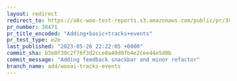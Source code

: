 ```yaml
---
layout: redirect
redirect_to: https://a8c-woo-test-reports.s3.amazonaws.com/public/pr/38471/e2e/index.html
pr_number: 38471
pr_title_encoded: "Adding+basic+tracks+events"
pr_test_type: e2e
last_published: "2023-05-26 22:22:05 +0000"
commit_sha: b3e8f30c2f76f3d2cce8a40d0fb4e2cee44e5d0b
commit_message: "Adding feedback snackbar and minor refactor"
branch_name: add/wooai-tracks-events
---
```

